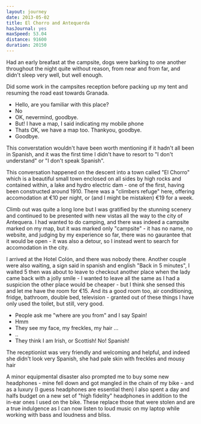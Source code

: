 ```yaml
---
layout: journey
date: 2013-05-02
title: El Chorro and Antequerda
hasJournal: yes
maxSpeed: 53.04
distance: 91600
duration: 20150
---
```

Had an early breafast at the campsite, dogs were barking to one another throughout the night quite without reason, from near and from far, and didn't sleep very well, but well enough.

Did some work in the campsites reception before packing up my tent and resuming the road east towards Granada.

* Hello, are you familiar with this place?
* No
* OK, nevermind, goodbye.
* But! I have a map, I said indicating my mobile phone
* Thats OK, we have a map too. Thankyou, goodbye.
* Goodbye.

This converstation wouldn't have been worth mentioning if it hadn't all been in Spanish, and it was the first time I didn't have to resort to "I don't understand" or "I don't speak Spanish".

This conversation happened on the descent into a town called "El Chorro" which is a beautiful small town enclosed on all sides by high rocks and contained within, a lake and hydro electric dam - one of the first, having been constructed around 1910. There was a "climbers refuge" here, offering accomodation at €10 per night, or (and I might be mistaken) €19 for a week.

Climb out was quite a long lone but I was gratified by the stunning scenery and continued to be presented with new vistas all the way to the city of Antequera. I had wanted to do camping, and there was indeed a campsite marked on my map, but it was marked only "campsite" - it has no name, no website, and judging by my experience so far, there was no gaurantee that it would be open - it was also a detour, so I instead went to search for accomodation in the city.

I arrived at the Hotel Colón, and there was nobody there. Another couple were also waiting, a sign said in spanish and english "Back in 5 minutes", I waited 5 then was about to leave to checkout another place when the lady came back with a jolly smile - I wanted to leave all the same as I had a suspicion the other place would be cheaper - but I think she sensed this and let me have the room for €15. And its a good room too, air conditioning, fridge, bathroom, double bed, television - granted out of these things I have only used the toilet, but still, very good.

* People ask me "where are you from" and I say Spain!
* Hmm
* They see my face, my freckles, my hair ...
* ..
* They think I am Irish, or Scottish! No! Spanish!

The receptionist was very friendly and welcoming and helpful, and indeed she didn't look very Spanish, she had pale skin with freckles and mousy hair

A minor equipmental disaster also prompted me to buy some new headphones - mine fell down and got mangled in the chain of my bike - and as a luxury (I guess headphones are essential then) I also spent a day and halfs budget on a new set of "high fidelity" headphones in addition to the in-ear ones I used on the bike. These replace those that were stolen and are a true indulgence as I can now listen to loud music on my laptop while working with bass and loudness and bliss.